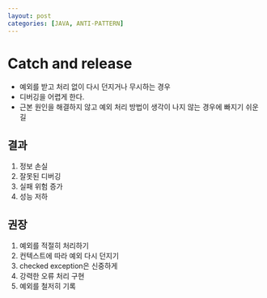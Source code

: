 ```yaml
---
layout: post
categories: [JAVA, ANTI-PATTERN]
---
```



# Catch and release

- 예외를 받고 처리 없이 다시 던지거나 무시하는 경우
- 디버깅을 어렵게 한다.
- 근본 원인을 해결하지 않고 예외 처리 방법이 생각이 나지 않는 경우에 빠지기 쉬운 길


## 결과
1. 정보 손실
2. 잘못된 디버깅
3. 실패 위험 증가
4. 성능 저하

## 권장
1. 예외를 적절히 처리하기
2. 컨텍스트에 따라 예외 다시 던지기
3. checked exception은 신중하게
4. 강력한 오류 처리 구현
5. 예외를 철저히 기록
